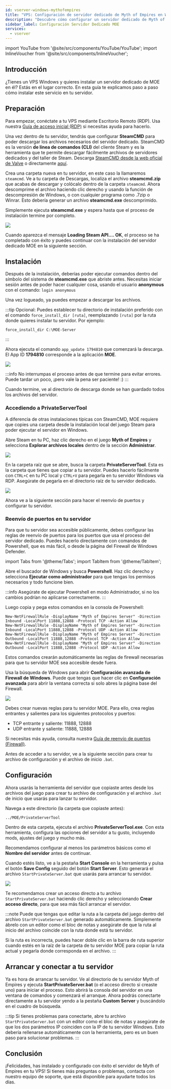 ```yaml
---
id: vserver-windows-mythofempires
title: "VPS: Configuración de servidor dedicado de Myth of Empires en Windows"
description: "Descubre cómo configurar un servidor dedicado de Myth of Empires en tu VPS Windows de forma rápida y eficiente → Aprende más ahora"
sidebar_label: Configuración Servidor Dedicado MOE
services:
  - vserver
---
```


import YouTube from '@site/src/components/YouTube/YouTube';
import InlineVoucher from '@site/src/components/InlineVoucher';

## Introducción
¿Tienes un VPS Windows y quieres instalar un servidor dedicado de MOE en él? Estás en el lugar correcto. En esta guía te explicamos paso a paso cómo instalar este servicio en tu servidor.
<YouTube videoId="ir3QNvwu7WY" imageSrc="https://screensaver01.zap-hosting.com/index.php/s/4WnZSyGqLyN7pmG/preview" title="Cómo configurar un servidor de Myth Of Empires en un VPS Windows" description="¿Sientes que entiendes mejor cuando ves las cosas en acción? ¡Te tenemos cubierto! Sumérgete en nuestro video que lo explica todo. Ya sea que tengas prisa o prefieras absorber la info de la forma más entretenida posible."/>
<InlineVoucher />

## Preparación
Para empezar, conéctate a tu VPS mediante Escritorio Remoto (RDP). Usa nuestra [Guía de acceso inicial (RDP)](vserver-windows-userdp.md) si necesitas ayuda para hacerlo.

Una vez dentro de tu servidor, tendrás que configurar **SteamCMD** para poder descargar los archivos necesarios del servidor dedicado. SteamCMD es la versión **de línea de comandos (CLI)** del cliente Steam y es la herramienta que te permite descargar fácilmente archivos de servidores dedicados y del taller de Steam. Descarga [SteamCMD desde la web oficial de Valve](https://developer.valvesoftware.com/wiki/SteamCMD) o directamente [aquí](https://steamcdn-a.akamaihd.net/client/installer/steamcmd.zip).

Crea una carpeta nueva en tu servidor, en este caso la llamaremos `steamcmd`. Ve a tu carpeta de Descargas, localiza el archivo **steamcmd.zip** que acabas de descargar y colócalo dentro de la carpeta `steamcmd`. Ahora descomprime el archivo haciendo clic derecho y usando la función de descompresión de Windows, o con cualquier programa como .7zip o Winrar. Esto debería generar un archivo **steamcmd.exe** descomprimido.

Simplemente ejecuta **steamcmd.exe** y espera hasta que el proceso de instalación termine por completo.

![](https://github.com/zaphosting/docs/assets/42719082/ffb8e8a1-26e3-4d16-9baf-938e17ec1613)

Cuando aparezca el mensaje **Loading Steam API.... OK**, el proceso se ha completado con éxito y puedes continuar con la instalación del servidor dedicado MOE en la siguiente sección.

## Instalación

Después de la instalación, deberías poder ejecutar comandos dentro del símbolo del sistema de **steamcmd.exe** que abriste antes. Necesitas iniciar sesión antes de poder hacer cualquier cosa, usando el usuario **anonymous** con el comando: `login anonymous`

Una vez logueado, ya puedes empezar a descargar los archivos.

:::tip
Opcional: Puedes establecer tu directorio de instalación preferido con el comando `force_install_dir [ruta]`, reemplazando `[ruta]` por la ruta donde quieres instalar tu servidor. Por ejemplo:
```
force_install_dir C:\MOE-Server
```
:::

Ahora ejecuta el comando `app_update 1794810` que comenzará la descarga. El App ID **1794810** corresponde a la aplicación **MOE**.

![](https://github.com/zaphosting/docs/assets/42719082/29931eec-fd19-4806-88dc-69e585e42370)

:::info
No interrumpas el proceso antes de que termine para evitar errores. Puede tardar un poco, ¡pero vale la pena ser paciente! :)
:::

Cuando termine, ve al directorio de descarga donde se han guardado todos los archivos del servidor.

### Accediendo a PrivateServerTool

A diferencia de otras instalaciones típicas con SteamCMD, MOE requiere que copies una carpeta desde la instalación local del juego Steam para poder ejecutar el servidor en Windows.

Abre Steam en tu PC, haz clic derecho en el juego **Myth of Empires** y selecciona **Explorar archivos locales** dentro de la sección **Administrar**.

![](https://screensaver01.zap-hosting.com/index.php/s/Cmj325wLSWgNGif/preview)

En la carpeta raíz que se abre, busca la carpeta **PrivateServerTool**. Esta es la carpeta que tienes que copiar a tu servidor. Puedes hacerlo fácilmente con `CTRL+C` en tu PC local y `CTRL+V` para pegarla en tu servidor Windows vía RDP. Asegúrate de pegarla en el directorio raíz de tu servidor dedicado.

![](https://screensaver01.zap-hosting.com/index.php/s/sXdqCYW2QnKrReN/preview)

Ahora ve a la siguiente sección para hacer el reenvío de puertos y configurar tu servidor.

### Reenvío de puertos en tu servidor

Para que tu servidor sea accesible públicamente, debes configurar las reglas de reenvío de puertos para los puertos que usa el proceso del servidor dedicado. Puedes hacerlo directamente con comandos de Powershell, que es más fácil, o desde la página del Firewall de Windows Defender.

import Tabs from '@theme/Tabs';
import TabItem from '@theme/TabItem';

<Tabs>
<TabItem value="powershell" label="Vía Powershell" default>

Abre el buscador de Windows y busca **Powershell**. Haz clic derecho y selecciona **Ejecutar como administrador** para que tengas los permisos necesarios y todo funcione bien.

:::info
Asegúrate de ejecutar Powershell en modo Administrador, si no los cambios podrían no aplicarse correctamente.
:::

Luego copia y pega estos comandos en la consola de Powershell:
```
New-NetFirewallRule -DisplayName "Myth of Empires Server" -Direction Inbound -LocalPort 11888,12888 -Protocol TCP -Action Allow
New-NetFirewallRule -DisplayName "Myth of Empires Server" -Direction Inbound -LocalPort 11888,12888 -Protocol UDP -Action Allow
New-NetFirewallRule -DisplayName "Myth of Empires Server" -Direction Outbound -LocalPort 11888,12888 -Protocol TCP -Action Allow
New-NetFirewallRule -DisplayName "Myth of Empires Server" -Direction Outbound -LocalPort 11888,12888 -Protocol UDP -Action Allow
```

Estos comandos crearán automáticamente las reglas de firewall necesarias para que tu servidor MOE sea accesible desde fuera.

</TabItem>

<TabItem value="windefender" label="Vía Windows Defender">

Usa la búsqueda de Windows para abrir **Configuración avanzada de Firewall de Windows**. Puede que tengas que hacer clic en **Configuración avanzada** para abrir la ventana correcta si solo abres la página base del Firewall.

![](https://github.com/zaphosting/docs/assets/42719082/5fb9f943-7e51-4d8f-9df4-2f5ff60857d3)

Debes crear nuevas reglas para tu servidor MOE. Para ello, crea reglas entrantes y salientes para los siguientes protocolos y puertos:
- TCP entrante y saliente: 11888, 12888
- UDP entrante y saliente: 11888, 12888

Si necesitas más ayuda, consulta nuestra [Guía de reenvío de puertos (Firewall)](vserver-windows-port.md).

</TabItem>
</Tabs>

Antes de acceder a tu servidor, ve a la siguiente sección para crear tu archivo de configuración y el archivo de inicio `.bat`.

## Configuración

Ahora usarás la herramienta del servidor que copiaste antes desde los archivos del juego para crear tu archivo de configuración y el archivo `.bat` de inicio que usarás para lanzar tu servidor.

Navega a este directorio (la carpeta que copiaste antes):
```
../MOE/PrivateServerTool
```

Dentro de esta carpeta, ejecuta el archivo **PrivateServerTool.exe**. Con esta herramienta, configura las opciones del servidor a tu gusto, incluyendo mods, ajustes del juego y mucho más.

Recomendamos configurar al menos los parámetros básicos como el **Nombre del servidor** antes de continuar.

Cuando estés listo, ve a la pestaña **Start Console** en la herramienta y pulsa el botón **Save Config** seguido del botón **Start Server**. Esto generará el archivo `StartPrivateServer.bat` que usarás para arrancar tu servidor.

![](https://screensaver01.zap-hosting.com/index.php/s/TtcAbW6ZEWNyjXS/preview)

Te recomendamos crear un acceso directo a tu archivo `StartPrivateServer.bat` haciendo clic derecho y seleccionando **Crear acceso directo**, para que sea más fácil arrancar el servidor.

:::note
Puede que tengas que editar la ruta a la carpeta del juego dentro del archivo `StartPrivateServer.bat` generado automáticamente. Simplemente ábrelo con un editor como el bloc de notas y asegúrate de que la ruta al inicio del archivo coincide con la ruta donde está tu servidor.

Si la ruta es incorrecta, puedes hacer doble clic en la barra de ruta superior cuando estés en la raíz de la carpeta de tu servidor MOE para copiar la ruta actual y pegarla donde corresponda en el archivo.
:::

## Arrancar y conectar a tu servidor

Ya es hora de arrancar tu servidor. Ve al directorio de tu servidor Myth of Empires y ejecuta **StartPrivateServer.bat** (o el acceso directo si creaste uno) para iniciar el proceso. Esto abrirá la consola del servidor en una ventana de comandos y comenzará el arranque. Ahora podrás conectarte directamente a tu servidor yendo a la pestaña **Custom Server** y buscándolo en el cuadro de búsqueda.

:::tip
Si tienes problemas para conectarte, abre tu archivo `StartPrivateServer.bat` con un editor como el bloc de notas y asegúrate de que los dos parámetros IP coinciden con la IP de tu servidor Windows. Esto debería rellenarse automáticamente con la herramienta, pero es un buen paso para solucionar problemas.
:::

## Conclusión

¡Felicidades, has instalado y configurado con éxito el servidor de Myth of Empires en tu VPS! Si tienes más preguntas o problemas, contacta con nuestro equipo de soporte, que está disponible para ayudarte todos los días.

<InlineVoucher />